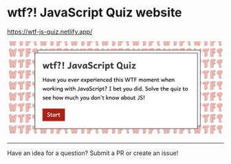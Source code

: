 # wtf?! JavaScript Quiz website

https://wtf-js-quiz.netlify.app/

<p align="center">
  <img width="800" src="./assets/readme.png" />
</p>

---

Have an idea for a question? Submit a PR or create an issue!
